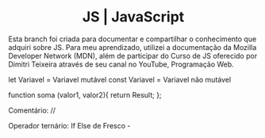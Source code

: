 <h1 align="center">JS | JavaScript</h1>

Esta branch foi criada para documentar e compartilhar o conhecimento que adquiri sobre JS. Para meu aprendizado, utilizei a documentação da Mozilla Developer Network (MDN), além de participar do Curso de JS oferecido por Dimitri Teixeira através de seu canal no YouTube, Programação Web.

let Variavel = Variavel mutável
const Variavel = Variavel não mutável

function soma (valor1, valor2){
    return Result;
};

Comentário: //

Operador ternário: If Else de Fresco - 